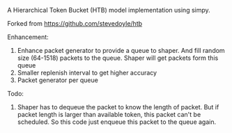 A Hierarchical Token Bucket (HTB) model implementation using simpy.

Forked from https://github.com/stevedoyle/htb

Enhancement:

1.  Enhance packet generator to provide a queue to shaper. And fill random size (64-1518) packets to the queue. Shaper will get packets form this queue
2.  Smaller replenish interval to get higher accuracy
3.  Packet generator per queue

Todo:

1.  Shaper has to dequeue the packet to know the length of packet. But if packet length is larger than available token, this packet can't be scheduled. So this code just enqueue this packet to the queue again.
